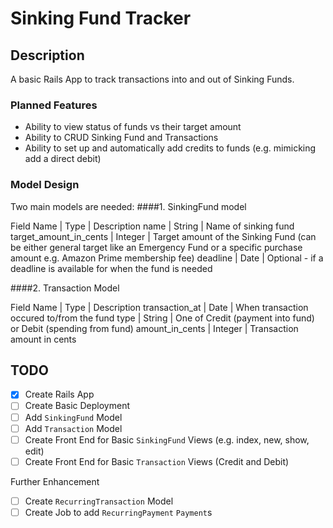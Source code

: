 # Sinking Fund Tracker

## Description
A basic Rails App to track transactions into and out of Sinking Funds. 

### Planned Features
- Ability to view status of funds vs their target amount
- Ability to CRUD Sinking Fund and Transactions
- Ability to set up and automatically add credits to funds (e.g. mimicking add a direct debit)

### Model Design
Two main models are needed:
####1. SinkingFund model

Field Name | Type | Description
name | String | Name of sinking fund
target_amount_in_cents | Integer | Target amount of the Sinking Fund (can be either general target like an Emergency Fund or a specific purchase amount e.g. Amazon Prime membership fee)
deadline | Date | Optional - if a deadline is available for when the fund is needed

####2. Transaction Model

Field Name | Type | Description
transaction_at | Date | When transaction occured to/from the fund
type | String | One of Credit (payment into fund) or Debit (spending from fund)
amount_in_cents | Integer | Transaction amount in cents


## TODO
- [x] Create Rails App
- [ ] Create Basic Deployment 
- [ ] Add `SinkingFund` Model
- [ ] Add `Transaction` Model
- [ ] Create Front End for Basic `SinkingFund` Views (e.g. index, new, show, edit)
- [ ] Create Front End for Basic `Transaction` Views (Credit and Debit)

Further Enhancement
- [ ] Create `RecurringTransaction` Model
- [ ] Create Job to add `RecurringPayment` `Payment`s
